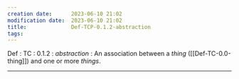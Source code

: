 ```yaml
---
creation date:		2023-06-10 21:02
modification date:	2023-06-10 21:02
title: 				Def-TCP-0.1.2-abstraction
tags:
---
```

Def : TC : 0.1.2 : $abstraction$ : An association between a $thing$ ([[Def-TC-0.0-thing]]) and one or more $things$.

---
[^1]: : [[Notes on abstraction]]